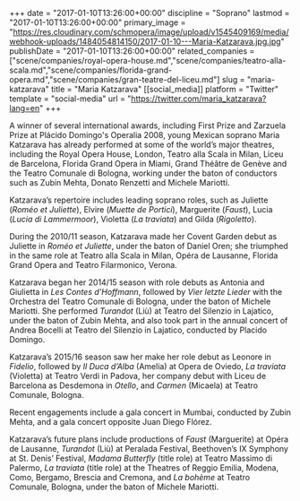 +++
date = "2017-01-10T13:26:00+00:00"
discipline = "Soprano"
lastmod = "2017-01-10T13:26:00+00:00"
primary_image = "https://res.cloudinary.com/schmopera/image/upload/v1545409169/media/webhook-uploads/1484054814150/2017-01-10---Maria-Katzarava.jpg.jpg"
publishDate = "2017-01-10T13:26:00+00:00"
related_companies = ["scene/companies/royal-opera-house.md","scene/companies/teatro-alla-scala.md","scene/companies/florida-grand-opera.md","scene/companies/gran-teatre-del-liceu.md"]
slug = "maria-katzarava"
title = "Maria Katzarava"
[[social_media]]
platform = "Twitter"
template = "social-media"
url = "https://twitter.com/maria_katzarava?lang=en"
+++

A winner of several international awards, including First Prize and Zarzuela Prize at Plácido Domingo's Operalia 2008, young Mexican soprano Maria Katzarava has already performed at some of the world’s major theatres, including the Royal Opera House, London, Teatro alla Scala in Milan, Liceu de Barcelona, Florida Grand Opera in Miami, Grand Théâtre de Genève and the Teatro Comunale di Bologna, working under the baton of conductors such as Zubin Mehta, Donato Renzetti and Michele Mariotti.

Katzarava’s repertoire includes leading soprano roles, such as Juliette (*Roméo et Juliette*), Elvire (*Muette de Portici*), Marguerite (*Faust*), Lucia (*Lucia di Lammermoor*), Violetta (*La traviata*) and Gilda (*Rigoletto*).

During the 2010/11 season, Katzarava made her Covent Garden debut as Juliette in *Roméo et Juliette*, under the baton of Daniel Oren; she triumphed in the same role at Teatro alla Scala in Milan, Opéra de Lausanne, Florida Grand Opera and Teatro Filarmonico, Verona.

Katzarava began her 2014/15 season with role debuts as Antonia and Giulietta in *Les Contes d'Hoffmann*, followed by *Vier letzte Lieder* with the Orchestra del Teatro Comunale di Bologna, under the baton of Michele Mariotti. She performed *Turandot* (Liù) at Teatro del Silenzio in Lajatico, under the baton of Zubin Mehta, and also took part in the annual concert of Andrea Bocelli at Teatro del Silenzio in Lajatico, conducted by Placido Domingo.

Katzarava’s 2015/16 season saw her make her role debut as Leonore in *Fidelio*, followed by *Il Duca d’Alba* (Amelia) at Opera de Oviedo, *La traviata* (Violetta) at Teatro Verdi in Padova, her company debut with Liceu de Barcelona as Desdemona in *Otello*, and *Carmen* (Micaela) at Teatro Comunale, Bologna.

Recent engagements include a gala concert in Mumbai, conducted by Zubin Mehta, and a gala concert opposite Juan Diego Flórez.

Katzarava’s future plans include productions of *Faust* (Marguerite) at Opéra de Lausanne, *Turandot* (Liù) at Peralada Festival, Beethoven’s IX Symphony at St. Denis’ Festival, *Madama Butterfly* (title role) at Teatro Massimo di Palermo, *La traviata* (title role) at the Theatres of Reggio Emilia, Modena, Como, Bergamo, Brescia and Cremona, and *La bohème* at Teatro Comunale, Bologna, under the baton of Michele Mariotti.
